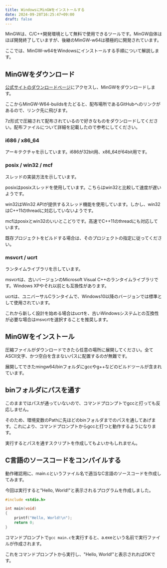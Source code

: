 ```yaml
---
title: WindowsにMinGWをインストールする
date: 2024-09-28T16:25:47+09:00
draft: false
---
```


MinGWは、C/C++開発環境として無料で使用できるツールです。MinGW自体はほぼ開発終了していますが、後継のMinGW-w64は積極的に開発されています。

ここでは、MinGW-w64をWindowsにインストールする手順について解説します。

## MinGWをダウンロード

[公式サイトのダウンロードページ](https://www.mingw-w64.org/downloads/)にアクセスし、MinGWをダウンロードします。

ここからMinGW-W64-buildsをたどると、配布場所であるGitHubへのリンクがあるので、リンク先に飛びます。

7z形式で圧縮されて配布されているので好きなものをダウンロードしてください。配布ファイルについて詳細を記載したので参考にしてください。

### i686 / x86_64

アーキテクチャを示しています。i686が32bit用、x86_64が64bit用です。

### posix / win32 / mcf

スレッドの実装方法を示しています。

posixはposixスレッドを使用しています。こちらはwin32と比較して速度が遅いようです。

win32はWin32 APIが提供するスレッド機能を使用しています。しかし、win32はC++11のthreadに対応していないようです。

mcfはposixとwin32のいいとこどりです。高速でC++11のthreadにも対応しています。

既存プロジェクトをビルドする場合は、そのプロジェクトの指定に従ってください。

### msvcrt / ucrt

ランタイムライブラリを示しています。

msvcrtは、古いバージョンのMicrosoft Visual C++のランタイムライブラリです。Windows XPやそれ以前とも互換性があります。

ucrtは、ユニバーサルCランタイムで、Windows10以降のバージョンでは標準として使用されています。

これから新しく設計を始める場合はucrtを、古いWindowsシステムとの互換性が必要な場合はmsvcrtを選択することを推奨します。

## MinGWをインストール

圧縮ファイルがダウンロードできたら任意の場所に展開してください。全てASCII文字、かつ空白を含まないパスに配置するのが無難です。

展開してできたmingw64/binフォルダにgccやg++などのビルドツールが含まれています。

## binフォルダにパスを通す

このままではパスが通っていないので、コマンドプロンプトでgccと打っても反応しません。

そのため、環境変数のPathに先ほどのbinフォルダまでのパスを通してあげます。これにより、コマンドプロンプトからgccと打つと動作するようになります。

実行するとパスを通すスクリプトを作成してもよいかもしれません。

## C言語のソースコードをコンパイルする

動作確認用に、main.cというファイル名で適当なC言語のソースコードを作成してみます。

今回は実行すると"Hello, World!"と表示されるプログラムを作成しました。

```c
#include <stdio.h>

int main(void)
{
    printf("Hello, World!\n");
    return 0;
}
```

コマンドプロンプトで`gcc main.c`を実行すると、a.exeという名前で実行ファイルが作成されます。

これをコマンドプロンプトから実行し、"Hello, World!"と表示されればOKです。
